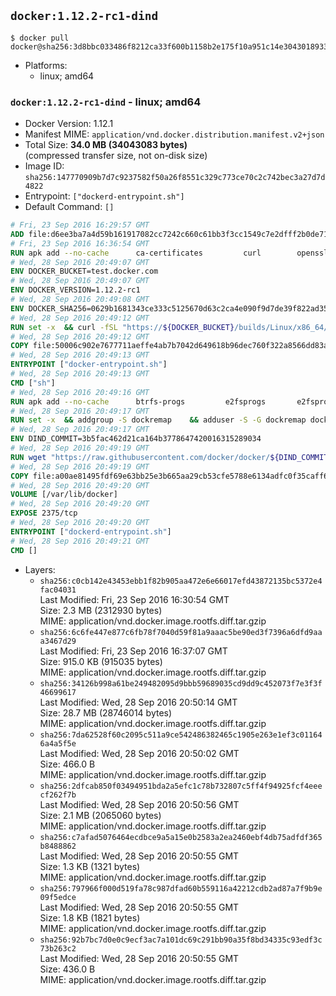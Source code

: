 ## `docker:1.12.2-rc1-dind`

```console
$ docker pull docker@sha256:3d8bbc033486f8212ca33f600b1158b2e175f10a951c14e304301893352e6fd3
```

-	Platforms:
	-	linux; amd64

### `docker:1.12.2-rc1-dind` - linux; amd64

-	Docker Version: 1.12.1
-	Manifest MIME: `application/vnd.docker.distribution.manifest.v2+json`
-	Total Size: **34.0 MB (34043083 bytes)**  
	(compressed transfer size, not on-disk size)
-	Image ID: `sha256:147770909b7d7c9237582f50a26f8551c329c773ce70c2c742bec3a27d7d4822`
-	Entrypoint: `["dockerd-entrypoint.sh"]`
-	Default Command: `[]`

```dockerfile
# Fri, 23 Sep 2016 16:29:57 GMT
ADD file:d6ee3ba7a4d59b161917082cc7242c660c61bb3f3cc1549c7e2dfff2b0de7104 in / 
# Fri, 23 Sep 2016 16:36:54 GMT
RUN apk add --no-cache 		ca-certificates 		curl 		openssl
# Wed, 28 Sep 2016 20:49:07 GMT
ENV DOCKER_BUCKET=test.docker.com
# Wed, 28 Sep 2016 20:49:07 GMT
ENV DOCKER_VERSION=1.12.2-rc1
# Wed, 28 Sep 2016 20:49:08 GMT
ENV DOCKER_SHA256=0629b1681343ce333c5125670d63c2ca4e090f9d7de39f822ad35445eef124db
# Wed, 28 Sep 2016 20:49:12 GMT
RUN set -x 	&& curl -fSL "https://${DOCKER_BUCKET}/builds/Linux/x86_64/docker-${DOCKER_VERSION}.tgz" -o docker.tgz 	&& echo "${DOCKER_SHA256} *docker.tgz" | sha256sum -c - 	&& tar -xzvf docker.tgz 	&& mv docker/* /usr/local/bin/ 	&& rmdir docker 	&& rm docker.tgz 	&& docker -v
# Wed, 28 Sep 2016 20:49:12 GMT
COPY file:50006c902e7677711aeffe4ab7b7042d649618b96dec760f322a8566dd83ab25 in /usr/local/bin/ 
# Wed, 28 Sep 2016 20:49:13 GMT
ENTRYPOINT ["docker-entrypoint.sh"]
# Wed, 28 Sep 2016 20:49:13 GMT
CMD ["sh"]
# Wed, 28 Sep 2016 20:49:16 GMT
RUN apk add --no-cache 		btrfs-progs 		e2fsprogs 		e2fsprogs-extra 		iptables 		xfsprogs 		xz
# Wed, 28 Sep 2016 20:49:17 GMT
RUN set -x 	&& addgroup -S dockremap 	&& adduser -S -G dockremap dockremap 	&& echo 'dockremap:165536:65536' >> /etc/subuid 	&& echo 'dockremap:165536:65536' >> /etc/subgid
# Wed, 28 Sep 2016 20:49:17 GMT
ENV DIND_COMMIT=3b5fac462d21ca164b3778647420016315289034
# Wed, 28 Sep 2016 20:49:19 GMT
RUN wget "https://raw.githubusercontent.com/docker/docker/${DIND_COMMIT}/hack/dind" -O /usr/local/bin/dind 	&& chmod +x /usr/local/bin/dind
# Wed, 28 Sep 2016 20:49:19 GMT
COPY file:a00ae81495fdf69e63bb25e3b665aa29cb53cfe5788e6134adfc0f35caff6295 in /usr/local/bin/ 
# Wed, 28 Sep 2016 20:49:20 GMT
VOLUME [/var/lib/docker]
# Wed, 28 Sep 2016 20:49:20 GMT
EXPOSE 2375/tcp
# Wed, 28 Sep 2016 20:49:20 GMT
ENTRYPOINT ["dockerd-entrypoint.sh"]
# Wed, 28 Sep 2016 20:49:21 GMT
CMD []
```

-	Layers:
	-	`sha256:c0cb142e43453ebb1f82b905aa472e6e66017efd43872135bc5372e4fac04031`  
		Last Modified: Fri, 23 Sep 2016 16:30:54 GMT  
		Size: 2.3 MB (2312930 bytes)  
		MIME: application/vnd.docker.image.rootfs.diff.tar.gzip
	-	`sha256:6c6fe447e877c6fb78f7040d59f81a9aaac5be90ed3f7396a6dfd9aaa3467d29`  
		Last Modified: Fri, 23 Sep 2016 16:37:07 GMT  
		Size: 915.0 KB (915035 bytes)  
		MIME: application/vnd.docker.image.rootfs.diff.tar.gzip
	-	`sha256:34126b998a61be249482095d9bbb59689035cd9dd9c452073f7e3f3f46699617`  
		Last Modified: Wed, 28 Sep 2016 20:50:14 GMT  
		Size: 28.7 MB (28746014 bytes)  
		MIME: application/vnd.docker.image.rootfs.diff.tar.gzip
	-	`sha256:7da62528f60c2095c511a9ce542486382465c1905e263e1ef3c011646a4a5f5e`  
		Last Modified: Wed, 28 Sep 2016 20:50:02 GMT  
		Size: 466.0 B  
		MIME: application/vnd.docker.image.rootfs.diff.tar.gzip
	-	`sha256:2dfcab850f03494951bda2a5efc1c78b732807c5ff4f94925fcf4eeecf262f7b`  
		Last Modified: Wed, 28 Sep 2016 20:50:56 GMT  
		Size: 2.1 MB (2065060 bytes)  
		MIME: application/vnd.docker.image.rootfs.diff.tar.gzip
	-	`sha256:c7afad5076464ecdbce9a5a15e0b2583a2ea2460ebf4db75adfdf365b8488862`  
		Last Modified: Wed, 28 Sep 2016 20:50:55 GMT  
		Size: 1.3 KB (1321 bytes)  
		MIME: application/vnd.docker.image.rootfs.diff.tar.gzip
	-	`sha256:797966f000d519fa78c987dfad60b559116a42212cdb2ad87a7f9b9e09f5edce`  
		Last Modified: Wed, 28 Sep 2016 20:50:55 GMT  
		Size: 1.8 KB (1821 bytes)  
		MIME: application/vnd.docker.image.rootfs.diff.tar.gzip
	-	`sha256:92b7bc7d0e0c9ecf3ac7a101dc69c291bb90a35f8bd34335c93edf3c73b263c2`  
		Last Modified: Wed, 28 Sep 2016 20:50:55 GMT  
		Size: 436.0 B  
		MIME: application/vnd.docker.image.rootfs.diff.tar.gzip
